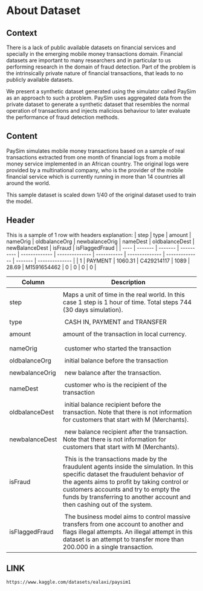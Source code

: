 # About Dataset

## Context
There is a lack of public available datasets on financial services and specially in the emerging mobile money transactions domain. Financial datasets are important to many researchers and in particular to us performing research in the domain of fraud detection. Part of the problem is the intrinsically private nature of financial transactions, that leads to no publicly available datasets.

We present a synthetic dataset generated using the simulator called PaySim as an approach to such a problem. PaySim uses aggregated data from the private dataset to generate a synthetic dataset that resembles the normal operation of transactions and injects malicious behaviour to later evaluate the performance of fraud detection methods.

## Content
PaySim simulates mobile money transactions based on a sample of real transactions extracted from one month of financial logs from a mobile money service implemented in an African country. The original logs were provided by a multinational company, who is the provider of the mobile financial service which is currently running in more than 14 countries all around the world.

This sample dataset is scaled down 1/40 of the original dataset used to train the model.

## Header
This is a sample of 1 row with headers explanation:
| step | type    | amount  | nameOrig   | oldbalanceOrg | newbalanceOrig | nameDest    | oldbalanceDest | newBalanceDest | isFraud | isFlaggedFraud |
| ---- | ------- | ------- | ---------- | ------------- | -------------- | ----------- | -------------- | -------------- | ------- | -------------- |
| 1    | PAYMENT | 1060.31 | C429214117 | 1089          | 28.69          | M1591654462 | 0              | 0              | 0       | 0              |



| Column         | Description                                                                                                                                                                                     |
| -------------- | ------------------------------------------------------------------------------------------------------------------------------------------------------------------------------------------------------------------------------------------------------------------------------------------------------ |
|                |                                                                           |
| step           | Maps a unit of time in the real world. In this case 1 step is 1 hour of time. Total steps 744 (30 days simulation).                                                                                                                                                                                    |
|                |                                                                                                                                                                                                                                                                                                        |
| type           |  CASH IN, PAYMENT and TRANSFER                                                                                                                                                                                                                                                                         |
|                |                                                                                                                                                                                                                                                                                                        |
| amount         | amount of the transaction in local currency.                                                                                                                                                                                                                                                           |
|                |                                                                                                                                                                                                                                                                                                        |
|                |                                                                                                                                                                                                                                                                                                        |
| nameOrig       |  customer who started the transaction                                                                                                                                                                                                                                                                  |
|                |                                                                                                                                                                                                                                                                                                        |
| oldbalanceOrg  |  initial balance before the transaction                                                                                                                                                                                                                                                                |
|                |                                                                                                                                                                                                                                                                                                        |
| newbalanceOrig |  new balance after the transaction.                                                                                                                                                                                                                                                                    |
|                |                                                                                                                                                                                                                                                                                                        |
| nameDest       |  customer who is the recipient of the transaction                                                                                                                                                                                                                                                      |
|                |                                                                                                                                                                                                                                                                                                        |
| oldbalanceDest |  initial balance recipient before the transaction. Note that there is not information for customers that start with M (Merchants).                                                                                                                                                                     |
|                |                                                                                                                                                                                                                                                                                                        |
| newbalanceDest |  new balance recipient after the transaction. Note that there is not information for customers that start with M (Merchants).                                                                                                                                                                          |
|                |                                                                                                                                                                                                                                                                                                        |
| isFraud        |  This is the transactions made by the fraudulent agents inside the simulation. In this specific dataset the fraudulent behavior of the agents aims to profit by taking control or customers accounts and try to empty the funds by transferring to another account and then cashing out of the system. |
|                |                                                                                                                                                                                                                                                                                                        |
| isFlaggedFraud |  The business model aims to control massive transfers from one account to another and flags illegal attempts. An illegal attempt in this dataset is an attempt to transfer more than 200.000 in a single transaction.                                                                                  |


## LINK
```
https://www.kaggle.com/datasets/ealaxi/paysim1
```
